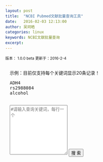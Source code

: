 ```yaml
---
layout: post
title:  "NCBI Pubmed文献批量查询工具"
date:   2016-02-03 12:13:00
author: 吴珂皓
categories: linux
keywords: NCBI文献批量查询
excerpt: 
---
```

<style>
  .query, .result {
    padding: 1em;
  }
  .query > button {
    margin-top:1em;
  }
  .result > ul > li {
    list-style-type:none;
    margin-bottom:0.5em;
  }
  .result > ul > li > h5 {
    padding:0;
    margin:0;
  }
  .result > ul > li > h5 > .title {
    font-size: 1em;
  }
  .result > ul > li > span {
    font-size: 0.8em;
    color: #BBB;
  }
  .result > ul > li > .author {
    padding-left:1em;
  }
  .heart {
    display: none;
    margin: auto;
  }

</style>
<small>版本： 1.0.0 beta 更新于：2016-2-4</small>
<div class = "query">
  示例：<span class = "text-danger">目前仅支持每个关键词显示20条记录！</span>
  <pre>ADH4
rs2988084
alcohol
  </pre>
  <textarea class="form-control" rows="10" placeholder = "#请输入查询关键词，每行一个"></textarea>
  <button type="button" id = "query" class="btn btn-primary btn-lg btn-block">搜  索</button>
</div>
<div class="text-center">
  <div class="heart">
      <img src = "/img/heart.gif">
  </div>
</div>
<div class = "result">
</div>
<script type="text/javascript" src="/js/jquery-1.11.3.min.js"></script>
<script>
var query  = function(keyword){
    var xmlDoc 
    $.ajax({
        url:"http://eutils.ncbi.nlm.nih.gov/entrez/eutils/esearch.fcgi?usehistory=y&db=pubmed&term="+keyword,
        dataType:'xml',
        type:'get',
        success:function(xmlDoc){
          var ids = $.trim($(xmlDoc).find('IdList').text()).split("\n")
          var totalItem = $("<ul></ul>")
          $.each(ids,function(i,v){
              $.ajax({
                  url:"http://eutils.ncbi.nlm.nih.gov/entrez/eutils/esummary.fcgi?db=pubmed&id=" + ids[i],
                  dataType:'xml',
                  type:'get',
                  success:function(data){
                      console.log(data)
                      var title = $(data).find('[Name="Title"]').text()
                      var url = "http://www.ncbi.nlm.nih.gov/pubmed/?term="+ids[i]
                      var author = $(data).find('[Name="LastAuthor"]').text()
                      var journal = $(data).find('[Name="Source"]').text()
                      var date = $(data).find('[Name="PubDate"]').text()
                      var title = $("<h5></h5>").append($("<a></a>").html(title).attr("href",url).attr('target','_blank')).addClass("title")
                      var author = $("<span></span>").html("Last Author: "+author).addClass("author")
                      var journal = $("<span></span>").html("[" + journal + "]").addClass("journal")
                      var date = $("<span></span>").html("Publish Date: " + date).addClass("pubdate")
                      var item = $("<li></li>").append(title).append(author).append(date).append(journal)
                      totalItem.append(item)
                  }
              })
          })
          $(".result").prepend(totalItem)
          $(".result").prepend($("<h4></h4>").html(keyword))
        },
        async:false
    })
}

$("#query").click(function(){
  $(".query").hide()
  $(".heart").show()
  setTimeout(function(){
    var data = $.trim($("textarea").val()).split("\n")
    for(var i = 0; i < data.length; i++){
      query(data[i])
    }
    $(".heart").hide()
  }, 300);

})
</script>
